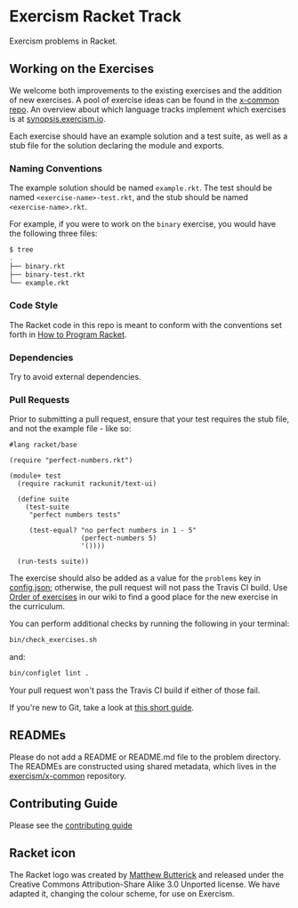 # Exercism Racket Track

Exercism problems in Racket.

## Working on the Exercises

We welcome both improvements to the existing exercises and the addition of new exercises. A pool of exercise ideas can be found in the [x-common repo](https://github.com/exercism/x-common). An overview about which language tracks implement which exercises is at [synopsis.exercism.io](http://synopsis.exercism.io/).

Each exercise should have an example solution and a test suite, as well as a stub file for the solution declaring the module and exports.

### Naming Conventions

The example solution should be named `example.rkt`. The test should be named `<exercise-name>-test.rkt`, and the stub should be named `<exercise-name>.rkt`.

For example, if you were to work on the `binary` exercise, you would have the following three files:

```bash
$ tree
.
├── binary.rkt
├── binary-test.rkt
└── example.rkt
```

### Code Style
The Racket code in this repo is meant to conform with the conventions set forth in [How to Program Racket](http://docs.racket-lang.org/style/index.html).

### Dependencies
Try to avoid external dependencies.

### Pull Requests
Prior to submitting a pull request, ensure that your test requires the stub file, and not the example file - like so:

```Racket
#lang racket/base

(require "perfect-numbers.rkt")

(module+ test
  (require rackunit rackunit/text-ui)

  (define suite
    (test-suite
     "perfect numbers tests"

     (test-equal? "no perfect numbers in 1 - 5"
                  (perfect-numbers 5)
                  '())))

  (run-tests suite))
```
The exercise should also be added as a value for the `problems` key in [config.json](https://github.com/exercism/racket/blob/master/config.json); otherwise, the pull request will not pass the Travis CI build. Use [Order of exercises](https://github.com/exercism/racket/wiki/Order-of-exercises) in our wiki to find a good place for the new exercise in the curriculum.

You can perform additional checks by running the following in your terminal:

```bash
bin/check_exercises.sh
```

and:

```bash
bin/configlet lint .
```
Your pull request won't pass the Travis CI build if either of those fail.

If you're new to Git, take a look at [this short guide](https://github.com/exercism/x-common/blob/master/CONTRIBUTING.md#git-basics).

## READMEs
Please do not add a README or README.md file to the problem directory. The READMEs are constructed using shared metadata, which lives in the [exercism/x-common](https://github.com/exercism/x-common) repository.

## Contributing Guide

Please see the [contributing guide](https://github.com/exercism/x-api/blob/master/CONTRIBUTING.md#the-exercise-data)


## Racket icon
The Racket logo was created by [Matthew Butterick](https://en.wikipedia.org/wiki/Matthew_Butterick) and released under the Creative Commons Attribution-Share Alike 3.0 Unported license.
We have adapted it, changing the colour scheme, for use on Exercism.
